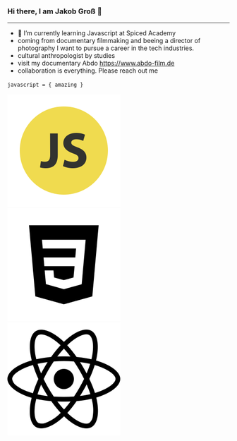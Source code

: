 ### Hi there, I am Jakob Groß 👋
---
- 🌱 I’m currently learning Javascript at Spiced Academy
- coming from documentary filmmaking and beeing a director of photography I want to pursue a career in the tech industries.
- cultural anthropologist by studies
- visit my documentary Abdo https://www.abdo-film.de
- collaboration is everything. Please reach out me

`javascript = {
  amazing
}`

![javascript](./652581_code_command_develop_javascript_language_icon.png)
![CSS](./7422531_css3_css_file_development_icon.png)
![react](./8666372_react_icon.png)
